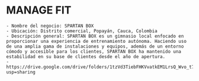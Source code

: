 # MANAGE FIT
    - Nombre del negocio: SPARTAN BOX
    - Ubicación: Distrito comercial, Popayán, Cauca, Colombia
    - Descripción general: SPARTAN BOX es un gimnasio local enfocado en proporcionar una experiencia de entrenamiento autónoma. Haciendo uso de una amplia gama de instalaciones y equipos, además de un entorno cómodo y accesible para los clientes, SPARTAN BOX ha mantenido una estabilidad en su base de clientes desde el año de apertura.
    - https://drive.google.com/drive/folders/1tzVd3TiebFHKVvatkEM1LrsQ_Wvo_t76?usp=sharing 
